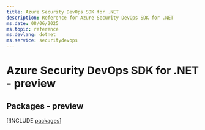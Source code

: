 ```yaml
---
title: Azure Security DevOps SDK for .NET
description: Reference for Azure Security DevOps SDK for .NET
ms.date: 08/06/2025
ms.topic: reference
ms.devlang: dotnet
ms.service: securitydevops
---
```

# Azure Security DevOps SDK for .NET - preview
## Packages - preview
[!INCLUDE [packages](security-devops-index.md)]